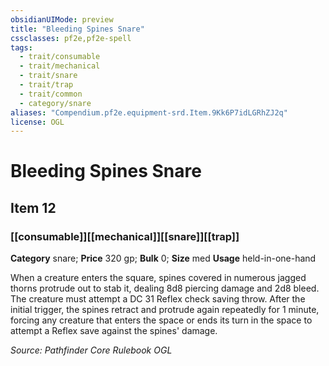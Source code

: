 ```yaml
---
obsidianUIMode: preview
title: "Bleeding Spines Snare"
cssclasses: pf2e,pf2e-spell
tags:
  - trait/consumable
  - trait/mechanical
  - trait/snare
  - trait/trap
  - trait/common
  - category/snare
aliases: "Compendium.pf2e.equipment-srd.Item.9Kk6P7idLGRhZJ2q"
license: OGL
---
```

# Bleeding Spines Snare
## Item 12
### [[consumable]][[mechanical]][[snare]][[trap]]

**Category** snare; 
**Price** 320 gp; 
**Bulk** 0; **Size** med
**Usage** held-in-one-hand

When a creature enters the square, spines covered in numerous jagged thorns protrude out to stab it, dealing 8d8 piercing damage and 2d8 bleed. The creature must attempt a DC 31 Reflex check saving throw. After the initial trigger, the spines retract and protrude again repeatedly for 1 minute, forcing any creature that enters the space or ends its turn in the space to attempt a Reflex save against the spines' damage.

*Source: Pathfinder Core Rulebook*
*OGL*